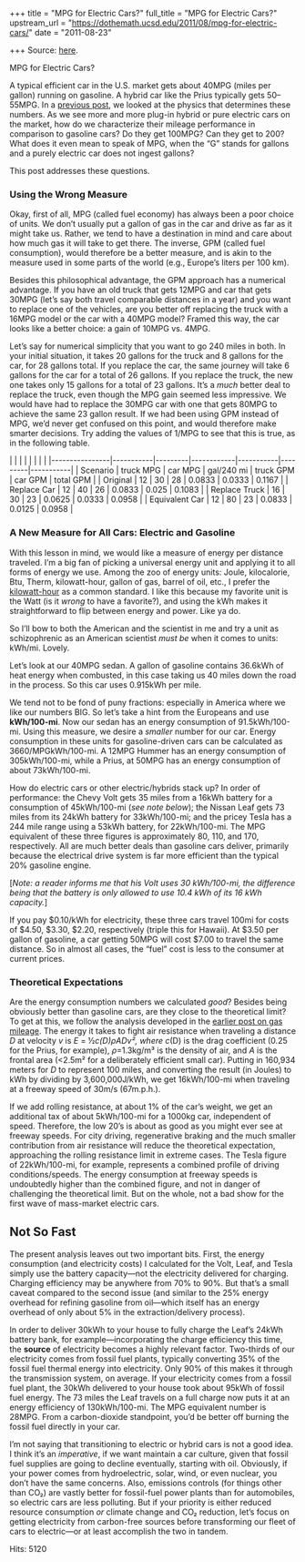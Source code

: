 +++
title = "MPG for Electric Cars?"
full_title = "MPG for Electric Cars?"
upstream_url = "https://dothemath.ucsd.edu/2011/08/mpg-for-electric-cars/"
date = "2011-08-23"

+++
Source: [here](https://dothemath.ucsd.edu/2011/08/mpg-for-electric-cars/).

MPG for Electric Cars?

A typical efficient car in the U.S. market gets about 40MPG (miles per gallon) running on gasoline. A hybrid car like the Prius typically gets 50–55MPG. In a [previous post](https://dothemath.ucsd.edu/2011/07/100-mpg-on-gasoline/ "100 MPG on Gasoline: Could We Really?"), we looked at the physics that determines these numbers. As we see more and more plug-in hybrid or pure electric cars on the market, how do we characterize their mileage performance in comparison to gasoline cars? Do they get 100MPG? Can they get to 200? What does it even mean to speak of MPG, when the “G” stands for gallons and a purely electric car does not ingest gallons?

This post addresses these questions.

### Using the Wrong Measure

Okay, first of all, MPG (called fuel economy) has always been a poor choice of units. We don’t usually put a gallon of gas in the car and drive as far as it might take us. Rather, we tend to have a destination in mind and care about how much gas it will take to get there. The inverse, GPM (called fuel consumption), would therefore be a better measure, and is akin to the measure used in some parts of the world (e.g., Europe’s liters per 100 km).

Besides this philosophical advantage, the GPM approach has a numerical advantage. If you have an old truck that gets 12MPG and car that gets 30MPG (let’s say both travel comparable distances in a year) and you want to replace one of the vehicles, are you better off replacing the truck with a 16MPG model or the car with a 40MPG model? Framed this way, the car looks like a better choice: a gain of 10MPG vs. 4MPG.

Let’s say for numerical simplicity that you want to go 240 miles in both. In your initial situation, it takes 20 gallons for the truck and 8 gallons for the car, for 28 gallons total. If you replace the car, the same journey will take 6 gallons for the car for a total of 26 gallons. If you replace the truck, the new one takes only 15 gallons for a total of 23 gallons. It’s a *much* better deal to replace the truck, even though the MPG gain seemed less impressive. We would have had to replace the 30MPG car with one that gets 80MPG to achieve the same 23 gallon result. If we had been using GPM instead of MPG, we’d never get confused on this point, and would therefore make smarter decisions. Try adding the values of 1/MPG to see that this is true, as in the following table.

|                |           |         |            |           |         |           | |----------------|-----------|---------|------------|-----------|---------|-----------| | Scenario       | truck MPG | car MPG | gal/240 mi | truck GPM | car GPM | total GPM | | Original       | 12        | 30      | 28         | 0.0833    | 0.0333  | 0.1167    | | Replace Car    | 12        | 40      | 26         | 0.0833    | 0.025   | 0.1083    | | Replace Truck  | 16        | 30      | 23         | 0.0625    | 0.0333  | 0.0958    | | Equivalent Car | 12        | 80      | 23         | 0.0833    | 0.0125  | 0.0958    |

### A New Measure for All Cars: Electric and Gasoline

With this lesson in mind, we would like a measure of energy per distance traveled. I’m a big fan of picking a universal energy unit and applying it to all forms of energy we use. Among the zoo of energy units: Joule, kilocalorie, Btu, Therm, kilowatt-hour, gallon of gas, barrel of oil, etc., I prefer the [kilowatt-hour](https://dothemath.ucsd.edu/useful-energy-relations/#kilowatt-hour) as a common standard. I like this because my favorite unit is the Watt (is it *wrong* to have a favorite?), and using the kWh makes it straightforward to flip between energy and power. Like ya do.

So I’ll bow to both the American and the scientist in me and try a unit as schizophrenic as an American scientist *must be* when it comes to units: kWh/mi. Lovely.

Let’s look at our 40MPG sedan. A gallon of gasoline contains 36.6kWh of heat energy when combusted, in this case taking us 40 miles down the road in the process. So this car uses 0.915kWh per mile.

We tend not to be fond of puny fractions: especially in America where we like our numbers BIG. So let’s take a hint from the Europeans and use **kWh/100-mi**. Now our sedan has an energy consumption of 91.5kWh/100-mi. Using this measure, we desire a *smaller* number for our car. Energy consumption in these units for gasoline-driven cars can be calculated as 3660/MPGkWh/100-mi. A 12MPG Hummer has an energy consumption of 305kWh/100-mi, while a Prius, at 50MPG has an energy consumption of about 73kWh/100-mi.

How do electric cars or other electric/hybrids stack up? In order of performance: the Chevy Volt gets 35 miles from a 16kWh battery for a consumption of 45kWh/100-mi (*see note below*); the Nissan Leaf gets 73 miles from its 24kWh battery for 33kWh/100-mi; and the pricey Tesla has a 244 mile range using a 53kWh battery, for 22kWh/100-mi. The MPG equivalent of these three figures is approximately 80, 110, and 170, respectively. All are much better deals than gasoline cars deliver, primarily because the electrical drive system is far more efficient than the typical 20% gasoline engine.

\[*Note: a reader informs me that his Volt uses 30 kWh/100-mi, the difference being that the battery is only allowed to use 10.4 kWh of its 16 kWh capacity.*\]

If you pay \$0.10/kWh for electricity, these three cars travel 100mi for costs of \$4.50, \$3.30, \$2.20, respectively (triple this for Hawaii). At \$3.50 per gallon of gasoline, a car getting 50MPG will cost \$7.00 to travel the same distance. So in almost all cases, the “fuel” cost is less to the consumer at current prices.

### Theoretical Expectations

Are the energy consumption numbers we calculated *good*? Besides being obviously better than gasoline cars, are they close to the theoretical limit? To get at this, we follow the analysis developed in the [earlier post on gas mileage](https://dothemath.ucsd.edu/2011/07/100-mpg-on-gasoline/ "100 MPG on Gasoline: Could We Really?"). The energy it takes to fight air resistance when traveling a distance *D* at velocity *v* is *E* = ½*c*_(D)*ρADv*², where *c*_(D) is the drag coefficient (0.25 for the Prius, for example), *ρ*=1.3kg/m³ is the density of air, and *A* is the frontal area (\<2.5m² for a deliberately efficient small car). Putting in 160,934 meters for *D* to represent 100 miles, and converting the result (in Joules) to kWh by dividing by 3,600,000J/kWh, we get 16kWh/100-mi when traveling at a freeway speed of 30m/s (67m.p.h.).

If we add rolling resistance, at about 1% of the car’s weight, we get an additional tax of about 5kWh/100-mi for a 1000kg car, independent of speed. Therefore, the low 20’s is about as good as you might ever see at freeway speeds. For city driving, regenerative braking and the much smaller contribution from air resistance will reduce the theoretical expectation, approaching the rolling resistance limit in extreme cases. The Tesla figure of 22kWh/100-mi, for example, represents a combined profile of driving conditions/speeds. The energy consumption at freeway speeds is undoubtedly higher than the combined figure, and not in danger of challenging the theoretical limit. But on the whole, not a bad show for the first wave of mass-market electric cars.

## Not So Fast

The present analysis leaves out two important bits. First, the energy consumption (and electricity costs) I calculated for the Volt, Leaf, and Tesla simply use the battery capacity—not the electricity delivered for charging. Charging efficiency may be anywhere from 70% to 90%. But that’s a small caveat compared to the second issue (and similar to the 25% energy overhead for refining gasoline from oil—which itself has an energy overhead of only about 5% in the extraction/delivery process).

In order to deliver 30kWh to your house to fully charge the Leaf’s 24kWh battery bank, for example—incorporating the charge efficiency this time, the **source** of electricity becomes a highly relevant factor. Two-thirds of our electricity comes from fossil fuel plants, typically converting 35% of the fossil fuel thermal energy into electricity. Only 90% of this makes it through the transmission system, on average. If your electricity comes from a fossil fuel plant, the 30kWh delivered to your house took about 95kWh of fossil fuel energy. The 73 miles the Leaf travels on a full charge now puts it at an energy efficiency of 130kWh/100-mi. The MPG equivalent number is 28MPG. From a carbon-dioxide standpoint, you’d be better off burning the fossil fuel directly in your car.

I’m not saying that transitioning to electric or hybrid cars is not a good idea. I think it’s an *imperative*, if we want maintain a car culture, given that fossil fuel supplies are going to decline eventually, starting with oil. Obviously, if your power comes from hydroelectric, solar, wind, or even nuclear, you don’t have the same concerns. Also, emissions controls (for things other than CO₂) are vastly better for fossil-fuel power plants than for automobiles, so electric cars are less polluting. But if your priority is either reduced resource consumption *or* climate change and CO₂ reduction, let’s focus on getting electricity from carbon-free sources before transforming our fleet of cars to electric—or at least accomplish the two in tandem.

Hits: 5120

[](https://www.addtoany.com/add_to/facebook?linkurl=https%3A%2F%2Fdothemath.ucsd.edu%2F2011%2F08%2Fmpg-for-electric-cars%2F&linkname=MPG%20for%20Electric%20Cars%3F "Facebook")[](https://www.addtoany.com/add_to/twitter?linkurl=https%3A%2F%2Fdothemath.ucsd.edu%2F2011%2F08%2Fmpg-for-electric-cars%2F&linkname=MPG%20for%20Electric%20Cars%3F "Twitter")[](https://www.addtoany.com/add_to/email?linkurl=https%3A%2F%2Fdothemath.ucsd.edu%2F2011%2F08%2Fmpg-for-electric-cars%2F&linkname=MPG%20for%20Electric%20Cars%3F "Email")[](https://www.addtoany.com/share)
